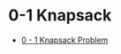 # 0-1 Knapsack


- [0 - 1 Knapsack Problem](https://practice.geeksforgeeks.org/problems/0-1-knapsack-problem0945/1)



